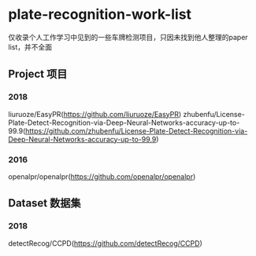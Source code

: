 # plate-recognition-work-list
仅收录个人工作学习中见到的一些车牌检测项目，只因未找到他人整理的paper list，并不全面

## Project 项目
### 2018
liuruoze/EasyPR(https://github.com/liuruoze/EasyPR)
zhubenfu/License-Plate-Detect-Recognition-via-Deep-Neural-Networks-accuracy-up-to-99.9(https://github.com/zhubenfu/License-Plate-Detect-Recognition-via-Deep-Neural-Networks-accuracy-up-to-99.9)
### 2016
openalpr/openalpr(https://github.com/openalpr/openalpr)
## Dataset 数据集
### 2018
detectRecog/CCPD(https://github.com/detectRecog/CCPD)
